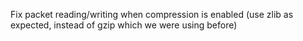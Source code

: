 Fix packet reading/writing when compression is enabled (use zlib as expected, instead of gzip which we were using before)
